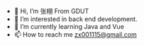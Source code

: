 - 👋 Hi, I’m 张栩 From GDUT
- 👀 I’m interested in back end development.
- 🌱 I’m currently learning Java and Vue
- 📫 How to reach me zx001115@gmail.com

